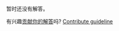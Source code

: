 
暂时还没有解答。

有兴趣[贡献你的解答](https://github.com/BFEdev/BFE.dev-solutions/blob/main/problem/implement-basic-debounce_zh.md)吗? [Contribute guideline](https://github.com/BFEdev/BFE.dev-solutions#how-to-contribute)
